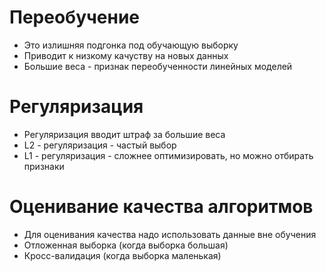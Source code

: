 # Переобучение

- Это излишняя подгонка под обучающую выборку
- Приводит к низкому качуству на новых данных
- Большие веса - признак переобученности линейных моделей

# Регуляризация

- Регуляризация вводит штраф за большие веса
- L2 - регуляризация - частый выбор
- L1 - регуляризация - сложнее оптимизировать, но можно отбирать признаки

# Оценивание качества алгоритмов

- Для оценивания качества надо использовать данные вне обучения
- Отложенная выборка (когда выборка большая)
- Кросс-валидация (когда выборка маленькая)
